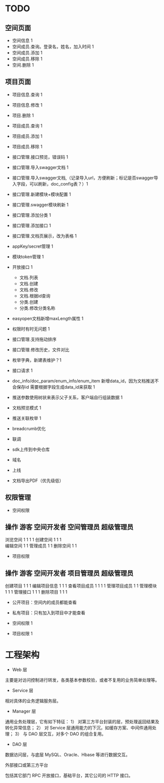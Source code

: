 # TODO 

## 空间页面

- 空间信息 1
- 空间成员.查询。登录名，姓名，加入时间 1
- 空间成员.添加 1
- 空间成员.移除 1
- 空间.删除 1



## 项目页面

- 项目信息.查询 1
- 项目信息.修改 1
- 项目.删除 1

- 项目成员.查询 1
- 项目成员.添加 1
- 项目成员.移除 1


- 接口管理.接口预览，错误码 1
- 接口管理.导入swagger文档 1
- 接口管理.导入swagger文档,（记录导入url，方便刷新；标记是否swagger导入字段，可以刷新，doc_config表？）1
- 接口管理.新建模块+模块配置 1
- 接口管理.swagger模块刷新 1
- 接口管理.添加分类 1
- 接口管理.添加接口 1
- 接口管理.文档页展示，改为表格 1
- appKey/secret管理 1
- 模块token管理 1
- 开放接口 1
    - 文档.列表
    - 文档.创建
    - 文档.修改
    - 文档.根据id查询
    - 分类.创建
    - 分类.修改分类名称

- easyopen文档新增maxLength属性 1
- 权限时有时无问题 1
- 接口管理.支持拖动排序 
- 接口管理.修改历史，文件对比
- 枚举字典，新建表维护？1
- 接口请求 1

- doc_info/doc_param/enum_info/enum_item 新增data_id，因为文档推送不会保存id
需要根据字段生成data_id来获取 1

- 推送参数使用树状来表示父子关系，客户端自行组装数据 1
- 文档预览模式 1
- 推送关联枚举 1
- breadcrumb优化
- 联调



- sdk上传到中央仓库
- 域名
- 上线

- 文档导出PDF（优先级低）


## 权限管理

- 空间权限

操作			游客	空间开发者	空间管理员	超级管理员
---------------------------------------------------
浏览空间			1			1			1			1
创建空间						1			1			1	
编辑空间									1			1
管理成员									1			1
删除空间									1			1	


- 项目权限

操作					游客	空间开发者	项目管理员		超级管理员
------------------------------------------------------------
创建项目								1			1           1
编辑项目信息							1			1			1
查看项目成员				1			1			1			1
管理项目成员										1			1
管理模块    							1			1			1
管理接口								1			1			1
删除项目								1			1			1

- 公开项目：空间内的成员都能查看
- 私有项目：只有加入到项目中才能查看

- 空间权限 1
- 项目权限 1

# 工程架构

- Web 层

主要是对访问控制进行转发，各类基本参数校验，或者不复用的业务简单处理等。

- Service 层

相对具体的业务逻辑服务层。

- Manager 层

通用业务处理层，它有如下特征： 1） 对第三方平台封装的层，预处理返回结果及转化异常信息； 2） 对 Service 层通用能力的下沉，如缓存方案、中间件通用处理； 3） 与 DAO 层交互，对多个 DAO 的组合复用。

- DAO 层

数据访问层，与底层 MySQL、Oracle、Hbase 等进行数据交互。

外部接口或第三方平台

包括其它部门 RPC 开放接口，基础平台，其它公司的 HTTP 接口。
